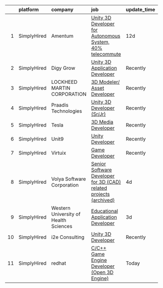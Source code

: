 

|    | platform    | company                               | job                                                                                                                                                                         | update_time   | location      |
|---:|:------------|:--------------------------------------|:----------------------------------------------------------------------------------------------------------------------------------------------------------------------------|:--------------|:--------------|
|  1 | SimplyHired | Amentum                               | [Unity 3D Developer for Autonomous System, 40% telecommute](https://www.simplyhired.com/job/SUuGJRdVzxpVVx-kd20yhiVrjwjh4X8eBeGFPJ2-jKBCE5jo8rtgOw?q=3d+developer)          | 12d           | Dahlgren, VA  |
|  2 | SimplyHired | Digy Grow                             | [Unity 3D Application Developer](https://www.simplyhired.com/job/rjKPF6AKETCoPYCqOPUEAn4ELqkQQImusxvV08t4aePStC-Bgp3exQ?q=3d+developer)                                     | Recently      | United States |
|  3 | SimplyHired | LOCKHEED MARTIN CORPORATION           | [3D Modeler/ Asset Developer](https://www.simplyhired.com/job/ytznfHbT7W4AJzaUZlN3Lkqq69PW2U0nu2mqUowTqAYKW9CC1Pzlcw?q=3d+developer)                                        | Recently      | Orlando, FL   |
|  4 | SimplyHired | Praadis Technologies                  | [Unity 3D Developer (Sr/Jr)](https://www.simplyhired.com/job/31hotB1dwgPWYBaitSQQZU9riUutiqrBqEYaldY05gk1bCzps8fI9g?q=3d+developer)                                         | Recently      | Princeton, NJ |
|  5 | SimplyHired | Tesla                                 | [3D Media Developer](https://www.simplyhired.com/job/z1m_ZliKKIrYOQxoyuNlv5BTlbNmTu6Vn629wEoMDglY0nFAJv6HlQ?q=3d+developer)                                                 | Recently      | Fremont, CA   |
|  6 | SimplyHired | Unit9                                 | [Unity Developer](https://www.simplyhired.com/job/y-Xlli23tahWEHyOjsWynMj-4bQiKCIV7aRRBICMzN3Yog9PCTXh3Q?q=3d+developer)                                                    | Recently      | Remote        |
|  7 | SimplyHired | Virtuix                               | [Game Developer](https://www.simplyhired.com/job/SeKWd--k-bG_olds7aEZZKkQnNplDlU-NDLQSmSX-vMi0Y6wAM7Dxw?q=3d+developer)                                                     | Recently      | Austin, TX    |
|  8 | SimplyHired | Volya Software Corporation            | [Senior Software Developer for 3D (CAD) related projects (archived)](https://www.simplyhired.com/job/x-T_n7OBEZwBbhABBVfWOesnT3aEo68jEM39J4iRqeRC97n-b47Qmg?q=3d+developer) | 4d            | Remote        |
|  9 | SimplyHired | Western University of Health Sciences | [Educational Application Developer](https://www.simplyhired.com/job/g5yUGZmrcCd3DOXWglGsy2O64LuZJnRn4NkdQiYHCL92pb2bFkLm4Q?q=3d+developer)                                  | 3d            | United States |
| 10 | SimplyHired | i2e Consulting                        | [Unity 3D Developer](https://www.simplyhired.com/job/CU0ERh_y8LHB_UDTGXEUZbdN9dPcfm-bQYOR8ZlWsjmZZ1dutq414Q?q=3d+developer)                                                 | Recently      | Remote        |
| 11 | SimplyHired | redhat                                | [C/C++ Game Engine Developer (Open 3D Engine)](https://www.simplyhired.com/job/cfsyy8GX4GakHyFBxGw2s9CphzBV9ev0K0vJqWCxhuVoXxZZN5nmFQ?q=3d+developer)                       | Today         | Raleigh, NC   |